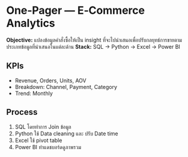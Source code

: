 # One‑Pager — E‑Commerce Analytics

**Objective:** แปลงข้อมูลคำสั่งซื้อให้เป็น insight ที่จะไปนำเสนอเพื่อปรับกลยุทธ์การขายตามประเภทข้อมูลที่นำเสนอในแต่ละด้าน 
**Stack:** SQL → Python → Excel → Power BI

## KPIs
- Revenue, Orders, Units, AOV
- Breakdown: Channel, Payment, Category
- Trend: Monthly

## Process
1) SQL โดยทำการ Join ข้อมูล  
2) Python ใช้ Data cleaning และ ปรับ Date time
3) Excel ใช้ pivot table
4) Power BI ทำแดชบอร์ดดูภาพรวม




